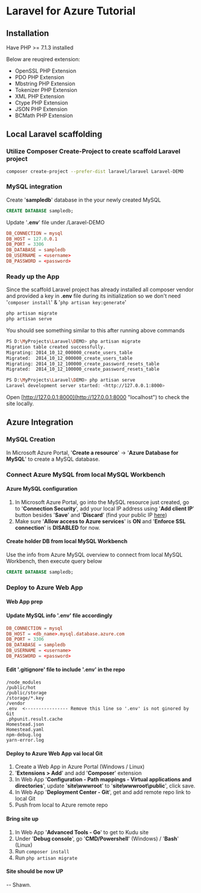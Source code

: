 # Laravel for Azure Tutorial

## Installation

Have PHP >= 7.1.3 installed

Below are reuqired extension:
- OpenSSL PHP Extension
- PDO PHP Extension
- Mbstring PHP Extension
- Tokenizer PHP Extension
- XML PHP Extension
- Ctype PHP Extension
- JSON PHP Extension
- BCMath PHP Extension

## Local Laravel scaffolding
 
### Utilize Composer Create-Project to create scaffold **Laravel** project

``` bash
composer create-project --prefer-dist laravel/laravel Laravel-DEMO
```
### MySQL integration

Create '**sampledb**' database in the your newly created MySQL
``` sql
CREATE DATABASE sampledb;
```

Update '**.env**' file under /Laravel-DEMO
``` conf
DB_CONNECTION = mysql
DB_HOST = 127.0.0.1
DB_PORT = 3306
DB_DATABASE = sampledb
DB_USERNAME = <username>
DB_PASSWORD = <password>
```
### Ready up the App
Since the scaffold Laravel project has already installed all composer vendor and provided a key in **.env** file during its initialization so we don't need '```composer install```' & '```php artisan key:generate```'

``` bash
php artisan migrate
php artisan serve
```
You should see something similar to this after running above commands
``` bash
PS D:\MyProjects\Laravel\DEMO> php artisan migrate
Migration table created successfully.
Migrating: 2014_10_12_000000_create_users_table
Migrated:  2014_10_12_000000_create_users_table
Migrating: 2014_10_12_100000_create_password_resets_table
Migrated:  2014_10_12_100000_create_password_resets_table

PS D:\MyProjects\Laravel\DEMO> php artisan serve
Laravel development server started: <http://127.0.0.1:8000>
```
Open [http://127.0.0.1:8000](http://127.0.0.1:8000 "localhost") to check the site locally.

## Azure Integration

### MySQL Creation
In Microsoft Azure Portal, '**Create a resource**' -> '**Azure Database for MySQL**' to create a MySQL database.

### Connect Azure MySQL from local MySQL Workbench
#### Azure MySQL configuration
1. In Microsoft Azure Portal, go into the MySQL resource just created, go to '**Connection Security**', add your local IP address using '**Add client IP**' button besides '**Save**' and '**Discard**' (find your public IP [here](https://www.google.com/search?as_q=my+ip))
2. Make sure '**Allow access to Azure services**' is **ON** and '**Enforce SSL connection**'
 is **DISABLED** for now.

#### Create holder DB from local MySQL Workbench
Use the info from Azure MySQL overview to connect from local MySQL Workbench, then execute query below

``` sql
CREATE DATABASE sampledb;
```
### Deploy to Azure Web App
#### Web App prep

#### Update MySQL info '**.env**' file accordingly
``` conf
DB_CONNECTION = mysql
DB_HOST = <db_name>.mysql.database.azure.com
DB_PORT = 3306
DB_DATABASE = sampledb
DB_USERNAME = <username>
DB_PASSWORD = <password>
```

#### Edit '**.gitignore**' file to include '**.env**' in the repo
``` 
/node_modules
/public/hot
/public/storage
/storage/*.key
/vendor
.env  <---------------- Remove this line so '.env' is not ginored by Git
.phpunit.result.cache
Homestead.json
Homestead.yaml
npm-debug.log
yarn-error.log
```

#### Deploy to Azure Web App vai local Git
1. Create a Web App in Azure Portal (Windows / Linux)
2. '**Extensions > Add**' and add '**Composer**' extension
3. In Web App '**Configuration - Path mappings - Virtual applications and directories**', update '**site\wwwroot**' to '**site\wwwroot\public**', click save.
4. In Web App '**Deployment Center - Git**', get and add remote repo link to local Git
5. Push from local to Azure remote repo

#### Bring site up
1. In Web App '**Advanced Tools - Go**' to get to Kudu site
2. Under '**Debug console**', go '**CMD/Powershell**' (Windows) / '**Bash**' (Linux)
3. Run ```composer install```
4. Run ```php artisan migrate```

#### Site should be now UP

 -- Shawn.